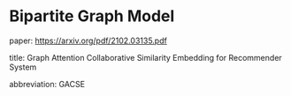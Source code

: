 # Bipartite Graph Model
paper: https://arxiv.org/pdf/2102.03135.pdf

title: Graph Attention Collaborative Similarity Embedding for Recommender System 

abbreviation: GACSE
